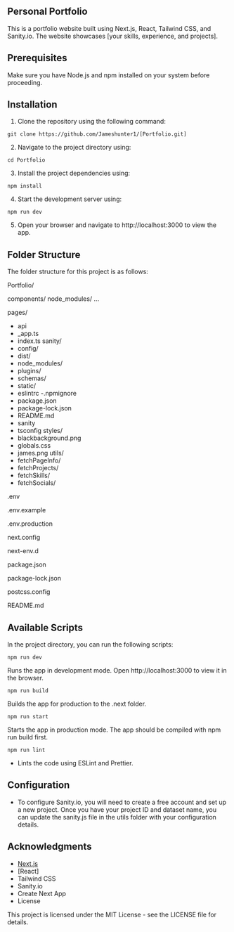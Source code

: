 ## Personal Portfolio

This is a portfolio website built using Next.js, React, Tailwind CSS, and Sanity.io. The website showcases [your skills, experience, and projects].

## Prerequisites

Make sure you have Node.js and npm installed on your system before proceeding.

## Installation

1. Clone the repository using the following command:

 `git clone https://github.com/Jameshunter1/[Portfolio.git]`

2. Navigate to the project directory using:

 `cd Portfolio`

3. Install the project dependencies using:

 `npm install`

4. Start the development server using:

  `npm run dev`

  5. Open your browser and navigate to http://localhost:3000 to view the app.

## Folder Structure

The folder structure for this project is as follows:

Portfolio/

components/
node_modules/ ...

pages/
 - api
 - _app.ts
 - index.ts
sanity/
 - config/
 - dist/
 - node_modules/
 - plugins/
 - schemas/
 - static/
 - eslintrc
 -.npmignore
 - package.json
 - package-lock.json
 - README.md
 - sanity
 - tsconfig
styles/
 - blackbackground.png
 - globals.css
 - james.png
utils/
 - fetchPageInfo/
 - fetchProjects/
 - fetchSkills/
 - fetchSocials/
 
.env

.env.example

.env.production

next.config

next-env.d

package.json

package-lock.json

postcss.config

README.md


## Available Scripts

In the project directory, you can run the following scripts:

`npm run dev`

Runs the app in development mode. Open http://localhost:3000 to view it in the browser.

`npm run build`

Builds the app for production to the .next folder.

`npm run start`

Starts the app in production mode. The app should be compiled with npm run build first.

`npm run lint`

- Lints the code using ESLint and Prettier.

## Configuration

- To configure Sanity.io, you will need to create a free account and set up a new project. Once you have your project ID and dataset name, you can update the sanity.js file in the utils folder with your configuration details.

## Acknowledgments

- [Next.js](https://nextjs.org/)
- [React]
- Tailwind CSS
- Sanity.io
- Create Next App
- License

This project is licensed under the MIT License - see the LICENSE file for details.

